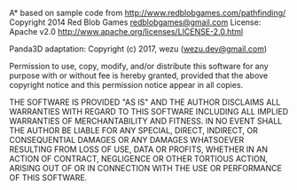 A* based on sample code from http://www.redblobgames.com/pathfinding/
Copyright 2014 Red Blob Games <redblobgames@gmail.com>
License: Apache v2.0 <http://www.apache.org/licenses/LICENSE-2.0.html>

Panda3D adaptation:
Copyright (c) 2017, wezu (wezu.dev@gmail.com)

Permission to use, copy, modify, and/or distribute this software for any
purpose with or without fee is hereby granted, provided that the above
copyright notice and this permission notice appear in all copies.

THE SOFTWARE IS PROVIDED "AS IS" AND THE AUTHOR DISCLAIMS ALL WARRANTIES
WITH REGARD TO THIS SOFTWARE INCLUDING ALL IMPLIED WARRANTIES OF
MERCHANTABILITY AND FITNESS. IN NO EVENT SHALL THE AUTHOR BE LIABLE FOR
ANY SPECIAL, DIRECT, INDIRECT, OR CONSEQUENTIAL DAMAGES OR ANY DAMAGES
WHATSOEVER RESULTING FROM LOSS OF USE, DATA OR PROFITS, WHETHER IN
AN ACTION OF CONTRACT, NEGLIGENCE OR OTHER TORTIOUS ACTION, ARISING
OUT OF OR IN CONNECTION WITH THE USE OR PERFORMANCE OF THIS SOFTWARE.


